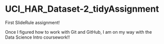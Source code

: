 # UCI_HAR_Dataset-2_tidyAssignment
First SlideRule assignment!

Once I figured how to work with Git and GitHub, I am on my way with the Data Science Intro coursework!!
